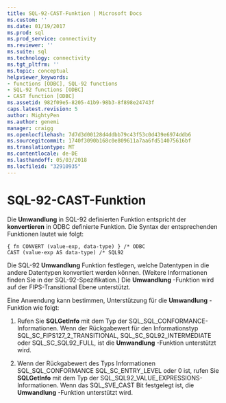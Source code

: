 ```yaml
---
title: SQL-92-CAST-Funktion | Microsoft Docs
ms.custom: ''
ms.date: 01/19/2017
ms.prod: sql
ms.prod_service: connectivity
ms.reviewer: ''
ms.suite: sql
ms.technology: connectivity
ms.tgt_pltfrm: ''
ms.topic: conceptual
helpviewer_keywords:
- functions [ODBC], SQL-92 functions
- SQL-92 functions [ODBC]
- CAST function [ODBC]
ms.assetid: 982f09e5-8205-41b9-98b3-8f898e24743f
caps.latest.revision: 5
author: MightyPen
ms.author: genemi
manager: craigg
ms.openlocfilehash: 7d7d3d00128d4ddbb79c43f53c0d439e6974ddb6
ms.sourcegitcommit: 1740f3090b168c0e809611a7aa6fd514075616bf
ms.translationtype: MT
ms.contentlocale: de-DE
ms.lasthandoff: 05/03/2018
ms.locfileid: "32910935"
---
```

# <a name="sql-92-cast-function"></a>SQL-92-CAST-Funktion
Die **Umwandlung** in SQL-92 definierten Funktion entspricht der **konvertieren** in ODBC definierte Funktion. Die Syntax der entsprechenden Funktionen lautet wie folgt:  
  
```  
{ fn CONVERT (value-exp, data-type) } /* ODBC  
CAST (value-exp AS data-type) /* SQL92  
```  
  
 Die SQL-92 **Umwandlung** Funktion festlegen, welche Datentypen in die andere Datentypen konvertiert werden können. (Weitere Informationen finden Sie in der SQL-92-Spezifikation.) Die **Umwandlung** -Funktion wird auf der FIPS-Transitional Ebene unterstützt.  
  
 Eine Anwendung kann bestimmen, Unterstützung für die **Umwandlung** -Funktion wie folgt:  
  
1.  Rufen Sie **SQLGetInfo** mit dem Typ der SQL_SQL_CONFORMANCE-Informationen. Wenn der Rückgabewert für den Informationstyp SQL_SC_FIPS127_2_TRANSITIONAL, SQL_SC_SQL92_INTERMEDIATE oder SQL_SC_SQL92_FULL, ist die **Umwandlung** -Funktion unterstützt wird.  
  
2.  Wenn der Rückgabewert des Typs Informationen SQL_SQL_CONFORMANCE SQL_SC_ENTRY_LEVEL oder 0 ist, rufen Sie **SQLGetInfo** mit dem Typ der SQL_SQL92_VALUE_EXPRESSIONS-Informationen. Wenn das SQL_SVE_CAST Bit festgelegt ist, die **Umwandlung** -Funktion unterstützt wird.
